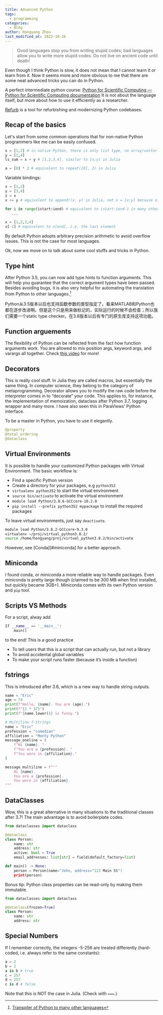 ```yaml
---
title: Advanced Python
tags:
  - programming
categories:
  - Blog
author: Hongyang Zhou
last_modified_at: 2022-10-26
---
```


> Good languages stop you from writing stupid codes; bad languages allow you to write more stupid codes.
> Do not live on ancient code until death!

Even though I think Python is slow, it does not mean that I cannot learn it or learn from it. Now it seems more and more obvious to me that there are some neat advanced tricks you can do in Python.

A perfect intermediate python course:
[Python for Scientific Computing — Python for Scientific Computing documentation](https://aaltoscicomp.github.io/python-for-scicomp/)
It is not about the language itself, but more about how to use it efficiently as a researcher.

[Refurb](https://github.com/dosisod/refurb) is a tool for refurbishing and modernizing Python codebases.

## Recap of the basics

Let's start from some common operations that for non-native Python programmers like me can be easily confused.

```python
x = [1,2] # in native Python, there is only list type, no array/vector type
y = [3,4]
ls_sum = x + y # [1,2,3,4], similar to [x;y] in Julia
```

```python
a = [0] * 2 # equivalent to repeat([0], 2) in Julia 
```

Variable bindings:

```python
x = [1,2]
y = [3,4]
z = x
x += y # equivalent to append!(x, y) in Julia, not x = [x;y] because of z
```

```python
for i in range(istart:iend) # equivalent to istart:iend-1 in many other languages
   ...
```

```python
x = [1,2,3,4]
x[-1] # equivalent to x[end], i.e. the last element
```

By default Python adopts arbitrary precision arithmetic to avoid overflow issues. This is not the case for most languages.

Ok, now we move on to talk about some cool stuffs and tricks in Python.

## Type hint

After Python 3.5, you can now add type hints to function arguments. This will help you guarantee that the correct argument types have been passed. Besides avoiding bugs, it is also very helpful for automating the translation from Python to other languages.[^1]

[^1]: [Transpiler of Python to many other languages](https://github.com/py2many/py2many)

Python从3.5版本以后也支持函数参数的类型指定了。看来MATLAB和Python也都在逐步改进啊。但是这个只是用来做标记的，实际运行的时候不会检查；所以我们需要一个static type checker。在3.8版本以后有专门的原生库支持这项功能。

## Function arguements

The flexibility of Python can be reflected from the fact how function arguments work. You are allowed to mix position args, keyword args, and varargs all together. Check [this video](https://youtu.be/R8-oAqCgHag) for more!

## Decorators

This is really cool stuff. In Julia they are called macros, but essentially the same thing. In computer science, they belong to the category of metaprogramming. Decorator allows you to modify the raw code before the interpreter comes in to “decorate” your code. This applies to, for instance, the implementation of memoization, dataclass after Python 3.7, logging wrapper and many more. I have also seen this in ParaViews’ Python interface.

To be a master in Python, you have to use it elegantly.

```python
@property
@total_ordering
@dataclass
```

## Virtual Environments

It is possible to handle your customized Python packages with Virtual Environment. The basic workflow is:

* Find a specific Python version
* Create a directory for your packages, e.g `python352`
* `virtualenv python352` to start the virtual environment
* `source bin/activate` to activate the virtual environment
* `module load Python/3.8.6-GCCcore-10.2.0`
* `pip install --prefix python352 mypackage` to install the required packages

To leave virtual environments, just say `deactivate`.

```sh
module load Python/3.8.2-GCCcore-9.3.0
virtualenv ~/proj/virtual_python3.8.2/
source /home/hongyang/proj/virtual_python3.8.2/bin/activate
```

However, see [Conda][#miniconda] for a better approach.

## Miniconda

I found conda, or miniconda a more reliable way to handle packages. Even miniconda is pretty large though (claimed to be 300 MB when first installed, but quickly became 3GB+). Miniconda comes with its own Python version and `pip` tool.

## Scripts VS Methods

For a script, alway add

```python
If __name__ == '__main__':
    main()
```

to the end! This is a good practice

* To tell users that this is a script that can actually run, but not a library
* To avoid accidental global variables
* To make your script runs faster (because it’s inside a function)

## fstrings

This is introduced after 3.6, which is a new way to handle string outputs.

```python
name = "Eric"
age = 74
print(f"Hello, {name}. You are {age}.")
print(f"{2 * 37}")
print(f"{name.lower()} is funny.")

# Multiline f-Strings
name = "Eric"
profession = "comedian"
affiliation = "Monty Python"
message_oneline = (
    f"Hi {name}. "
    f"You are a {profession}. "
    f"You were in {affiliation}."
)

message_multiline = f"""
    Hi {name}. 
    You are a {profession}. 
    You were in {affiliation}.
"""
```

## DataClasses

Wow, this is a great alternative in many situations to the traditional classes after 3.7! The main advantage is to avoid boilerplate codes.

```python
from dataclasses import dataclass

@dataclass
class Person:
    name: str
    address: str
    active: bool = True
    email_addresses: list[str] = field(default_factory=list)

def main() -> None:
    person = Person(name="John, address="123 Main St")
    print(person)
```

Bonus tip: Python class properties can be read-only by making them immutable.

```python
from dataclasses import dataclass

@dataclass(frozen=True)
class Person:
    name: str
    address: str
```

## Special Numbers

If I remember correctly, the integers -5-256 are treated differently (hard-coded, i.e. always refer to the same constants):

```python
a = 2
b = 2
a is b # true
c = 257
d = 257
c is d # false
```

Note that this is NOT the case in Julia. (Check with `===`.)

